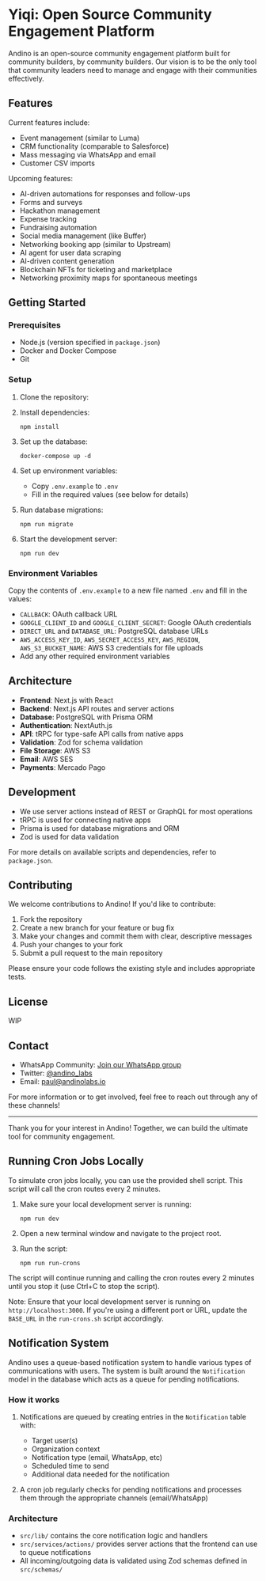# Yiqi: Open Source Community Engagement Platform

Andino is an open-source community engagement platform built for community builders, by community builders. Our vision is to be the only tool that community leaders need to manage and engage with their communities effectively.

## Features

Current features include:

- Event management (similar to Luma)
- CRM functionality (comparable to Salesforce)
- Mass messaging via WhatsApp and email
- Customer CSV imports


Upcoming features:

- AI-driven automations for responses and follow-ups
- Forms and surveys
- Hackathon management
- Expense tracking
- Fundraising automation
- Social media management (like Buffer)
- Networking booking app (similar to Upstream)
- AI agent for user data scraping
- AI-driven content generation
- Blockchain NFTs for ticketing and marketplace
- Networking proximity maps for spontaneous meetings

## Getting Started

### Prerequisites

- Node.js (version specified in `package.json`)
- Docker and Docker Compose
- Git

### Setup

1. Clone the repository:
2. Install dependencies:

   ```
   npm install
   ```

3. Set up the database:

   ```
   docker-compose up -d
   ```

4. Set up environment variables:

   - Copy `.env.example` to `.env`
   - Fill in the required values (see below for details)

5. Run database migrations:

   ```
   npm run migrate
   ```

6. Start the development server:
   ```
   npm run dev
   ```

### Environment Variables

Copy the contents of `.env.example` to a new file named `.env` and fill in the values:

- `CALLBACK`: OAuth callback URL
- `GOOGLE_CLIENT_ID` and `GOOGLE_CLIENT_SECRET`: Google OAuth credentials
- `DIRECT_URL` and `DATABASE_URL`: PostgreSQL database URLs
- `AWS_ACCESS_KEY_ID`, `AWS_SECRET_ACCESS_KEY`, `AWS_REGION`, `AWS_S3_BUCKET_NAME`: AWS S3 credentials for file uploads
- Add any other required environment variables

## Architecture

- **Frontend**: Next.js with React
- **Backend**: Next.js API routes and server actions
- **Database**: PostgreSQL with Prisma ORM
- **Authentication**: NextAuth.js
- **API**: tRPC for type-safe API calls from native apps
- **Validation**: Zod for schema validation
- **File Storage**: AWS S3
- **Email**: AWS SES
- **Payments**: Mercado Pago

## Development

- We use server actions instead of REST or GraphQL for most operations
- tRPC is used for connecting native apps
- Prisma is used for database migrations and ORM
- Zod is used for data validation

For more details on available scripts and dependencies, refer to `package.json`.

## Contributing

We welcome contributions to Andino! If you'd like to contribute:

1. Fork the repository
2. Create a new branch for your feature or bug fix
3. Make your changes and commit them with clear, descriptive messages
4. Push your changes to your fork
5. Submit a pull request to the main repository

Please ensure your code follows the existing style and includes appropriate tests.

## License

WIP

## Contact

- WhatsApp Community: [Join our WhatsApp group](https://chat.whatsapp.com/JAcbw9MnFxqLEhSRLCtDNR)
- Twitter: [@andino_labs](https://x.com/andino_labs)
- Email: [paul@andinolabs.io](mailto:paul@andinolabs.io)

For more information or to get involved, feel free to reach out through any of these channels!

---

Thank you for your interest in Andino! Together, we can build the ultimate tool for community engagement.

## Running Cron Jobs Locally

To simulate cron jobs locally, you can use the provided shell script. This script will call the cron routes every 2 minutes.

1. Make sure your local development server is running:

   ```
   npm run dev
   ```

2. Open a new terminal window and navigate to the project root.

3. Run the script:
   ```
   npm run run-crons
   ```

The script will continue running and calling the cron routes every 2 minutes until you stop it (use Ctrl+C to stop the script).

Note: Ensure that your local development server is running on `http://localhost:3000`. If you're using a different port or URL, update the `BASE_URL` in the `run-crons.sh` script accordingly.

## Notification System

Andino uses a queue-based notification system to handle various types of communications with users. The system is built around the `Notification` model in the database which acts as a queue for pending notifications.

### How it works

1. Notifications are queued by creating entries in the `Notification` table with:

   - Target user(s)
   - Organization context
   - Notification type (email, WhatsApp, etc)
   - Scheduled time to send
   - Additional data needed for the notification

2. A cron job regularly checks for pending notifications and processes them through the appropriate channels (email/WhatsApp)

### Architecture

- `src/lib/` contains the core notification logic and handlers
- `src/services/actions/` provides server actions that the frontend can use to queue notifications
- All incoming/outgoing data is validated using Zod schemas defined in `src/schemas/`
